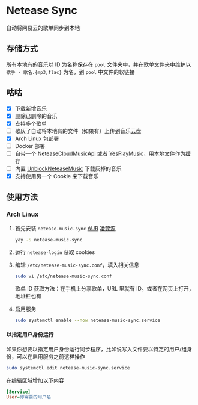 # Netease Sync

自动将网易云的歌单同步到本地

## 存储方式

所有本地有的音乐以 ID 为名称保存在 `pool` 文件夹中，并在歌单文件夹中维护以 `歌手 - 歌名.{mp3,flac}` 为名，到 `pool` 中文件的软链接

## 咕咕

- [x] 下载新增音乐
- [x] 删除已删除的音乐
- [x] 支持多个歌单
- [ ] 歌灰了自动将本地有的文件（如果有）上传到音乐云盘
- [x] Arch Linux 包部署
- [ ] Docker 部署
- [ ] 自带一个 [NeteaseCloudMusicApi](https://github.com/Binaryify/NeteaseCloudMusicApi) 或者 [YesPlayMusic](https://github.com/qier222/YesPlayMusic)，用本地文件作为缓存
- [ ] 内置 [UnblockNeteaseMusic](https://github.com/UnblockNeteaseMusic/server) 下载灰掉的音乐
- [x] 支持使用另一个 Cookie 来下载音乐

## 使用方法

### Arch Linux

1. 首先安装 `netease-music-sync` [AUR](https://aur.archlinux.org/packages/netease-music-sync) [凌莞源](https://pacman.ltd/x86_64/netease-music-sync)

   ```bash
   yay -S netease-music-sync
   ```

2. 运行 `netease-login` 获取 cookies

3. 编辑 `/etc/netease-music-sync.conf`，填入相关信息

   ```bash
   sudo vi /etc/netease-music-sync.conf
   ```

   歌单 ID 获取方法：在手机上分享歌单，URL 里就有 ID。或者在网页上打开，地址栏也有

4. 启用服务

   ```bash
   sudo systemctl enable --now netease-music-sync.service
   ```

#### 以指定用户身份运行

如果你想要以指定用户身份运行同步程序，比如说写入文件要以特定的用户/组身份，可以在启用服务之前这样操作

```bash
sudo systemctl edit netease-music-sync.service
```

在编辑区域增加以下内容

```ini
[Service]
User=你需要的用户名
```
